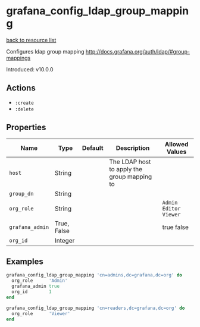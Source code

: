 # grafana_config_ldap_group_mapping

[back to resource list](https://github.com/sous-chefs/grafana#resources)

Configures ldap group mapping <http://docs.grafana.org/auth/ldap/#group-mappings>

Introduced: v10.0.0

## Actions

- `:create`
- `:delete`

## Properties

| Name            | Type        | Default | Description                                 | Allowed Values        |
| --------------- | ----------- | ------- | ------------------------------------------- | --------------------- |
| `host`          | String      |         | The LDAP host to apply the group mapping to |                       |
| `group_dn`      | String      |         |                                             |                       |
| `org_role`      | String      |         |                                             | `Admin Editor Viewer` |
| `grafana_admin` | True, False |         |                                             | true false            |
| `org_id`        | Integer     |         |                                             |                       |

## Examples

```ruby
grafana_config_ldap_group_mapping 'cn=admins,dc=grafana,dc=org' do
  org_role      'Admin'
  grafana_admin true
  org_id        1
end
```

```ruby
grafana_config_ldap_group_mapping 'cn=readers,dc=grafana,dc=org' do
  org_role      'Viewer'
end
```
